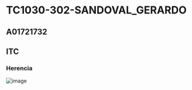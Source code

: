 # TC1030-302-SANDOVAL_GERARDO
## A01721732
## ITC

### Herencia

![image](https://user-images.githubusercontent.com/68079249/168649835-b3d19973-396d-4c75-9241-cb60393c7f34.png)
